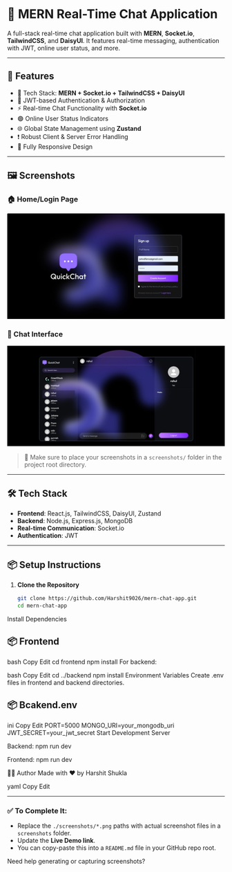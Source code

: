 # 💬 MERN Real-Time Chat Application

A full-stack real-time chat application built with **MERN**, **Socket.io**, **TailwindCSS**, and **DaisyUI**. It features real-time messaging, authentication with JWT, online user status, and more.

---

## 🚀 Features

- 🌟 Tech Stack: **MERN + Socket.io + TailwindCSS + DaisyUI**
- 🔐 JWT-based Authentication & Authorization
- ⚡ Real-time Chat Functionality with **Socket.io**
- 🟢 Online User Status Indicators
- 🌐 Global State Management using **Zustand**
- ❗ Robust Client & Server Error Handling
- 📱 Fully Responsive Design

---

## 🖼️ Screenshots

### 🏠 Home/Login Page
![Login Screenshot](https://github.com/Harshit9026/mern-chat-app/blob/main/frontend/src/assets/mern-chat-app.2.png)

### 💬 Chat Interface
![Chat Screenshot](https://github.com/Harshit9026/mern-chat-app/blob/main/frontend/src/assets/mern-chat-app.1.png)


> 📂 Make sure to place your screenshots in a `screenshots/` folder in the project root directory.

---

## 🛠️ Tech Stack

- **Frontend**: React.js, TailwindCSS, DaisyUI, Zustand
- **Backend**: Node.js, Express.js, MongoDB
- **Real-time Communication**: Socket.io
- **Authentication**: JWT

---

## 📦 Setup Instructions

1. **Clone the Repository**
   ```bash
   git clone https://github.com/Harshit9026/mern-chat-app.git
   cd mern-chat-app
Install Dependencies

## 📦 Frontend

bash
Copy
Edit
cd frontend
npm install
For backend:

bash
Copy
Edit
cd ../backend
npm install
Environment Variables
Create .env files in frontend and backend directories.

## 📦 Bcakend.env

ini
Copy
Edit
PORT=5000
MONGO_URI=your_mongodb_uri
JWT_SECRET=your_jwt_secret
Start Development Server

Backend: npm run dev

Frontend: npm run dev

🧑‍💻 Author
Made with ❤️ by Harshit Shukla

yaml
Copy
Edit

---

### ✅ To Complete It:
- Replace the `./screenshots/*.png` paths with actual screenshot files in a `screenshots` folder.
- Update the **Live Demo link**.
- You can copy-paste this into a `README.md` file in your GitHub repo root.

Need help generating or capturing screenshots?
